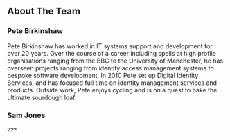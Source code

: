 
## About The Team

### Pete Birkinshaw

Pete Birkinshaw has worked in IT systems support and development for over 20 years.
Over the course of a career including spells at high profile organisations ranging from the BBC to the University of
Manchester, he has overseen projects ranging from identity access management systems to bespoke software development.
 In 2010 Pete set up Digital Identity Services, and has focused full time on identity management services and products.
  Outside work, Pete enjoys cycling and is on a quest to bake the ultimate sourdough loaf.

### Sam Jones

???